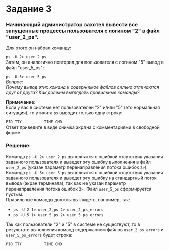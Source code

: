 # Задание 3
### Начинающий администратор захотел вывести все запущенные процессы пользователя с логином "2" в файл "user_2_ps".

Для этого он набрал команду:  

`ps -U 2> user_2_ps`  
Затем, он аналогично повторил для пользователя с логином "5" вывод в файл "user_5_ps":

`ps -U 5> user_5_ps`  
_Вопрос:_  
_Почему вывод этих команд и содержимое файлов сильно отличаются друг от друга? Как должны выглядеть правильные команды?_  

__Примечание:__  
Если у вас в системе нет пользователей "2" и/или "5" (это нормальная ситуация), то утилита `ps` выводит только одну строку:  

` PID TTY          TIME CMD  `   
Ответ приведите в виде снимка экрана с комментариями в свободной форме.

### Решение:
Команда `ps -U 2> user_2_ps` выполнится с ошибкой отсутствия указания заданного пользователя и выведет эту ошибку выполнения в файл `user_2_ps` (указан параметр перенаправления потока ошибок `2>`).  
Команда `ps -U 5> user_5_ps` выполнится с ошибкой отсутствия указания заданного пользователя и выведет эту ошибку на стандартный поток вывода (экран терминала), так как не указан параметр перенаправления потока ошибок `2>`. Файл `user_5_ps` сформируется пустым.  
Правильные команды должны выглядеть, например, так:  
* `ps -U 2 1> user_2_ps 2> user_2_ps_errors`  
* `ps -U 5 1> user_5_ps 2> user_5_ps_errors`  

Так как пользователи "2" и "5" в системе не существуют, то в результате выполнения команд содержанием файлов `user_2_ps_errors` и `user_5_ps_errors` будет строка:  
  
` PID TTY          TIME CMD  ` 
